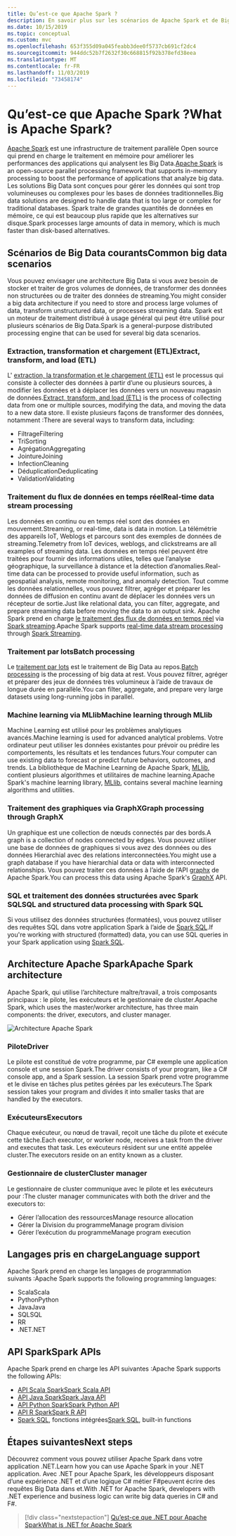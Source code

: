 ```yaml
---
title: Qu’est-ce que Apache Spark ?
description: En savoir plus sur les scénarios de Apache Spark et de Big Data.
ms.date: 10/15/2019
ms.topic: conceptual
ms.custom: mvc
ms.openlocfilehash: 653f355d09a045feabb3dee0f5737cb691cf2dc4
ms.sourcegitcommit: 944ddc52b7f2632f30c668815f92b378efd38eea
ms.translationtype: MT
ms.contentlocale: fr-FR
ms.lasthandoff: 11/03/2019
ms.locfileid: "73458174"
---
```

# <a name="what-is-apache-spark"></a><span data-ttu-id="510df-103">Qu’est-ce que Apache Spark ?</span><span class="sxs-lookup"><span data-stu-id="510df-103">What is Apache Spark?</span></span>

<span data-ttu-id="510df-104">[Apache Spark](https://spark.apache.org/) est une infrastructure de traitement parallèle Open source qui prend en charge le traitement en mémoire pour améliorer les performances des applications qui analysent les Big Data.</span><span class="sxs-lookup"><span data-stu-id="510df-104">[Apache Spark](https://spark.apache.org/) is an open-source parallel processing framework that supports in-memory processing to boost the performance of applications that analyze big data.</span></span> <span data-ttu-id="510df-105">Les solutions Big Data sont conçues pour gérer les données qui sont trop volumineuses ou complexes pour les bases de données traditionnelles.</span><span class="sxs-lookup"><span data-stu-id="510df-105">Big data solutions are designed to handle data that is too large or complex for traditional databases.</span></span> <span data-ttu-id="510df-106">Spark traite de grandes quantités de données en mémoire, ce qui est beaucoup plus rapide que les alternatives sur disque.</span><span class="sxs-lookup"><span data-stu-id="510df-106">Spark processes large amounts of data in memory, which is much faster than disk-based alternatives.</span></span>

## <a name="common-big-data-scenarios"></a><span data-ttu-id="510df-107">Scénarios de Big Data courants</span><span class="sxs-lookup"><span data-stu-id="510df-107">Common big data scenarios</span></span>

<span data-ttu-id="510df-108">Vous pouvez envisager une architecture Big Data si vous avez besoin de stocker et traiter de gros volumes de données, de transformer des données non structurées ou de traiter des données de streaming.</span><span class="sxs-lookup"><span data-stu-id="510df-108">You might consider a big data architecture if you need to store and process large volumes of data, transform unstructured data, or processes streaming data.</span></span> <span data-ttu-id="510df-109">Spark est un moteur de traitement distribué à usage général qui peut être utilisé pour plusieurs scénarios de Big Data.</span><span class="sxs-lookup"><span data-stu-id="510df-109">Spark is a general-purpose distributed processing engine that can be used for several big data scenarios.</span></span>

### <a name="extract-transform-and-load-etl"></a><span data-ttu-id="510df-110">Extraction, transformation et chargement (ETL)</span><span class="sxs-lookup"><span data-stu-id="510df-110">Extract, transform, and load (ETL)</span></span>

<span data-ttu-id="510df-111">L' [extraction, la transformation et le chargement (ETL)](/azure/architecture/data-guide/relational-data/etl) est le processus qui consiste à collecter des données à partir d’une ou plusieurs sources, à modifier les données et à déplacer les données vers un nouveau magasin de données.</span><span class="sxs-lookup"><span data-stu-id="510df-111">[Extract, transform, and load (ETL)](/azure/architecture/data-guide/relational-data/etl) is the process of collecting data from one or multiple sources, modifying the data, and moving the data to a new data store.</span></span> <span data-ttu-id="510df-112">Il existe plusieurs façons de transformer des données, notamment :</span><span class="sxs-lookup"><span data-stu-id="510df-112">There are several ways to transform data, including:</span></span>

* <span data-ttu-id="510df-113">Filtrage</span><span class="sxs-lookup"><span data-stu-id="510df-113">Filtering</span></span>
* <span data-ttu-id="510df-114">Tri</span><span class="sxs-lookup"><span data-stu-id="510df-114">Sorting</span></span>
* <span data-ttu-id="510df-115">Agrégation</span><span class="sxs-lookup"><span data-stu-id="510df-115">Aggregating</span></span>
* <span data-ttu-id="510df-116">Jointure</span><span class="sxs-lookup"><span data-stu-id="510df-116">Joining</span></span>
* <span data-ttu-id="510df-117">Infection</span><span class="sxs-lookup"><span data-stu-id="510df-117">Cleaning</span></span>
* <span data-ttu-id="510df-118">Déduplication</span><span class="sxs-lookup"><span data-stu-id="510df-118">Deduplicating</span></span>
* <span data-ttu-id="510df-119">Validation</span><span class="sxs-lookup"><span data-stu-id="510df-119">Validating</span></span>

### <a name="real-time-data-stream-processing"></a><span data-ttu-id="510df-120">Traitement du flux de données en temps réel</span><span class="sxs-lookup"><span data-stu-id="510df-120">Real-time data stream processing</span></span>

<span data-ttu-id="510df-121">Les données en continu ou en temps réel sont des données en mouvement.</span><span class="sxs-lookup"><span data-stu-id="510df-121">Streaming, or real-time, data is data in motion.</span></span> <span data-ttu-id="510df-122">La télémétrie des appareils IoT, Weblogs et parcours sont des exemples de données de streaming.</span><span class="sxs-lookup"><span data-stu-id="510df-122">Telemetry from IoT devices, weblogs, and clickstreams are all examples of streaming data.</span></span> <span data-ttu-id="510df-123">Les données en temps réel peuvent être traitées pour fournir des informations utiles, telles que l’analyse géographique, la surveillance à distance et la détection d’anomalies.</span><span class="sxs-lookup"><span data-stu-id="510df-123">Real-time data can be processed to provide useful information, such as geospatial analysis, remote monitoring, and anomaly detection.</span></span> <span data-ttu-id="510df-124">Tout comme les données relationnelles, vous pouvez filtrer, agréger et préparer les données de diffusion en continu avant de déplacer les données vers un récepteur de sortie.</span><span class="sxs-lookup"><span data-stu-id="510df-124">Just like relational data, you can filter, aggregate, and prepare streaming data before moving the data to an output sink.</span></span> <span data-ttu-id="510df-125">Apache Spark prend en charge [le traitement des flux de données en temps réel](/azure/architecture/data-guide/big-data/real-time-processing) via [Spark streaming](https://spark.apache.org/streaming/).</span><span class="sxs-lookup"><span data-stu-id="510df-125">Apache Spark supports [real-time data stream processing](/azure/architecture/data-guide/big-data/real-time-processing) through [Spark Streaming](https://spark.apache.org/streaming/).</span></span>

### <a name="batch-processing"></a><span data-ttu-id="510df-126">Traitement par lots</span><span class="sxs-lookup"><span data-stu-id="510df-126">Batch processing</span></span>

<span data-ttu-id="510df-127">Le [traitement par lots](/azure/architecture/data-guide/big-data/batch-processing) est le traitement de Big Data au repos.</span><span class="sxs-lookup"><span data-stu-id="510df-127">[Batch processing](/azure/architecture/data-guide/big-data/batch-processing) is the processing of big data at rest.</span></span> <span data-ttu-id="510df-128">Vous pouvez filtrer, agréger et préparer des jeux de données très volumineux à l’aide de travaux de longue durée en parallèle.</span><span class="sxs-lookup"><span data-stu-id="510df-128">You can filter, aggregate, and prepare very large datasets using long-running jobs in parallel.</span></span>

### <a name="machine-learning-through-mllib"></a><span data-ttu-id="510df-129">Machine learning via MLlib</span><span class="sxs-lookup"><span data-stu-id="510df-129">Machine learning through MLlib</span></span>

<span data-ttu-id="510df-130">Machine Learning est utilisé pour les problèmes analytiques avancés.</span><span class="sxs-lookup"><span data-stu-id="510df-130">Machine learning is used for advanced analytical problems.</span></span> <span data-ttu-id="510df-131">Votre ordinateur peut utiliser les données existantes pour prévoir ou prédire les comportements, les résultats et les tendances futurs.</span><span class="sxs-lookup"><span data-stu-id="510df-131">Your computer can use existing data to forecast or predict future behaviors, outcomes, and trends.</span></span> <span data-ttu-id="510df-132">La bibliothèque de Machine Learning de Apache Spark, [MLlib](https://spark.apache.org/mllib/), contient plusieurs algorithmes et utilitaires de machine learning.</span><span class="sxs-lookup"><span data-stu-id="510df-132">Apache Spark's machine learning library, [MLlib](https://spark.apache.org/mllib/), contains several machine learning algorithms and utilities.</span></span>

### <a name="graph-processing-through-graphx"></a><span data-ttu-id="510df-133">Traitement des graphiques via GraphX</span><span class="sxs-lookup"><span data-stu-id="510df-133">Graph processing through GraphX</span></span>

<span data-ttu-id="510df-134">Un graphique est une collection de nœuds connectés par des bords.</span><span class="sxs-lookup"><span data-stu-id="510df-134">A graph is a collection of nodes connected by edges.</span></span> <span data-ttu-id="510df-135">Vous pouvez utiliser une base de données de graphiques si vous avez des données ou des données Hierarchial avec des relations interconnectées.</span><span class="sxs-lookup"><span data-stu-id="510df-135">You might use a graph database if you have hierarchial data or data with interconnected relationships.</span></span> <span data-ttu-id="510df-136">Vous pouvez traiter ces données à l’aide de l’API [graphx](https://spark.apache.org/graphx/) de Apache Spark.</span><span class="sxs-lookup"><span data-stu-id="510df-136">You can process this data using Apache Spark's [GraphX](https://spark.apache.org/graphx/) API.</span></span>

### <a name="sql-and-structured-data-processing-with-spark-sql"></a><span data-ttu-id="510df-137">SQL et traitement des données structurées avec Spark SQL</span><span class="sxs-lookup"><span data-stu-id="510df-137">SQL and structured data processing with Spark SQL</span></span>

<span data-ttu-id="510df-138">Si vous utilisez des données structurées (formatées), vous pouvez utiliser des requêtes SQL dans votre application Spark à l’aide de [Spark SQL](https://spark.apache.org/sql/).</span><span class="sxs-lookup"><span data-stu-id="510df-138">If you're working with structured (formatted) data, you can use SQL queries in your Spark application using [Spark SQL](https://spark.apache.org/sql/).</span></span>

## <a name="apache-spark-architecture"></a><span data-ttu-id="510df-139">Architecture Apache Spark</span><span class="sxs-lookup"><span data-stu-id="510df-139">Apache Spark architecture</span></span>

<span data-ttu-id="510df-140">Apache Spark, qui utilise l’architecture maître/travail, a trois composants principaux : le pilote, les exécuteurs et le gestionnaire de cluster.</span><span class="sxs-lookup"><span data-stu-id="510df-140">Apache Spark, which uses the master/worker architecture, has three main components: the driver, executors, and cluster manager.</span></span>

![Architecture Apache Spark](media/spark-architecture.png)

### <a name="driver"></a><span data-ttu-id="510df-142">Pilote</span><span class="sxs-lookup"><span data-stu-id="510df-142">Driver</span></span>

<span data-ttu-id="510df-143">Le pilote est constitué de votre programme, par C# exemple une application console et une session Spark.</span><span class="sxs-lookup"><span data-stu-id="510df-143">The driver consists of your program, like a C# console app, and a Spark session.</span></span> <span data-ttu-id="510df-144">La session Spark prend votre programme et le divise en tâches plus petites gérées par les exécuteurs.</span><span class="sxs-lookup"><span data-stu-id="510df-144">The Spark session takes your program and divides it into smaller tasks that are handled by the executors.</span></span>

### <a name="executors"></a><span data-ttu-id="510df-145">Exécuteurs</span><span class="sxs-lookup"><span data-stu-id="510df-145">Executors</span></span>

<span data-ttu-id="510df-146">Chaque exécuteur, ou nœud de travail, reçoit une tâche du pilote et exécute cette tâche.</span><span class="sxs-lookup"><span data-stu-id="510df-146">Each executor, or worker node, receives a task from the driver and executes that task.</span></span> <span data-ttu-id="510df-147">Les exécuteurs résident sur une entité appelée cluster.</span><span class="sxs-lookup"><span data-stu-id="510df-147">The executors reside on an entity known as a cluster.</span></span>

### <a name="cluster-manager"></a><span data-ttu-id="510df-148">Gestionnaire de cluster</span><span class="sxs-lookup"><span data-stu-id="510df-148">Cluster manager</span></span>

<span data-ttu-id="510df-149">Le gestionnaire de cluster communique avec le pilote et les exécuteurs pour :</span><span class="sxs-lookup"><span data-stu-id="510df-149">The cluster manager communicates with both the driver and the executors to:</span></span>

* <span data-ttu-id="510df-150">Gérer l’allocation des ressources</span><span class="sxs-lookup"><span data-stu-id="510df-150">Manage resource allocation</span></span>
* <span data-ttu-id="510df-151">Gérer la Division du programme</span><span class="sxs-lookup"><span data-stu-id="510df-151">Manage program division</span></span>
* <span data-ttu-id="510df-152">Gérer l’exécution du programme</span><span class="sxs-lookup"><span data-stu-id="510df-152">Manage program execution</span></span>

## <a name="language-support"></a><span data-ttu-id="510df-153">Langages pris en charge</span><span class="sxs-lookup"><span data-stu-id="510df-153">Language support</span></span>

<span data-ttu-id="510df-154">Apache Spark prend en charge les langages de programmation suivants :</span><span class="sxs-lookup"><span data-stu-id="510df-154">Apache Spark supports the following programming languages:</span></span>

* <span data-ttu-id="510df-155">Scala</span><span class="sxs-lookup"><span data-stu-id="510df-155">Scala</span></span>
* <span data-ttu-id="510df-156">Python</span><span class="sxs-lookup"><span data-stu-id="510df-156">Python</span></span>
* <span data-ttu-id="510df-157">Java</span><span class="sxs-lookup"><span data-stu-id="510df-157">Java</span></span>
* <span data-ttu-id="510df-158">SQL</span><span class="sxs-lookup"><span data-stu-id="510df-158">SQL</span></span>
* <span data-ttu-id="510df-159">R</span><span class="sxs-lookup"><span data-stu-id="510df-159">R</span></span>
* <span data-ttu-id="510df-160">.NET</span><span class="sxs-lookup"><span data-stu-id="510df-160">.NET</span></span>

## <a name="spark-apis"></a><span data-ttu-id="510df-161">API Spark</span><span class="sxs-lookup"><span data-stu-id="510df-161">Spark APIs</span></span>

<span data-ttu-id="510df-162">Apache Spark prend en charge les API suivantes :</span><span class="sxs-lookup"><span data-stu-id="510df-162">Apache Spark supports the following APIs:</span></span>

* [<span data-ttu-id="510df-163">API Scala Spark</span><span class="sxs-lookup"><span data-stu-id="510df-163">Spark Scala API</span></span>](https://spark.apache.org/docs/2.2.0/api/scala/index.html)
* [<span data-ttu-id="510df-164">API Java Spark</span><span class="sxs-lookup"><span data-stu-id="510df-164">Spark Java API</span></span>](https://spark.apache.org/docs/2.2.0/api/java/index.html)
* [<span data-ttu-id="510df-165">API Python Spark</span><span class="sxs-lookup"><span data-stu-id="510df-165">Spark Python API</span></span>](https://spark.apache.org/docs/2.2.0/api/python/index.html)
* [<span data-ttu-id="510df-166">API R Spark</span><span class="sxs-lookup"><span data-stu-id="510df-166">Spark R API</span></span>](https://spark.apache.org/docs/2.2.0/api/R/index.html)
* <span data-ttu-id="510df-167">[Spark SQL](https://spark.apache.org/docs/latest/api/sql/index.html), fonctions intégrées</span><span class="sxs-lookup"><span data-stu-id="510df-167">[Spark SQL](https://spark.apache.org/docs/latest/api/sql/index.html), built-in functions</span></span>

## <a name="next-steps"></a><span data-ttu-id="510df-168">Étapes suivantes</span><span class="sxs-lookup"><span data-stu-id="510df-168">Next steps</span></span>

<span data-ttu-id="510df-169">Découvrez comment vous pouvez utiliser Apache Spark dans votre application .NET.</span><span class="sxs-lookup"><span data-stu-id="510df-169">Learn how you can use Apache Spark in your .NET application.</span></span> <span data-ttu-id="510df-170">Avec .NET pour Apache Spark, les développeurs disposant d’une expérience .NET et d’une logique C# métier F#peuvent écrire des requêtes Big Data dans et.</span><span class="sxs-lookup"><span data-stu-id="510df-170">With .NET for Apache Spark, developers with .NET experience and business logic can write big data queries in C# and F#.</span></span>
> [!div class="nextstepaction"]
> [<span data-ttu-id="510df-171">Qu’est-ce que .NET pour Apache Spark</span><span class="sxs-lookup"><span data-stu-id="510df-171">What is .NET for Apache Spark</span></span>](what-is-apache-spark-dotnet.md)
